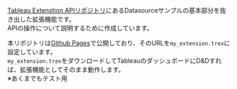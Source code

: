 [Tableau Extenstion APIリポジトリ](https://github.com/tableau/extensions-api)にあるDatasourceサンプルの基本部分を抜き出した拡張機能です。  
APIの操作について説明するために作成しています。

本リポジトリは[Github Pages](https://ts-kanzy.github.io/tableau-ext-demo/)で公開しており、そのURLを`my_extension.trex`に設定しています。  
`my_extension.trex`をダウンロードしてTableauのダッシュボードにD&Dすれば、拡張機能としてそのまま動作します。  
※あくまでもテスト用
